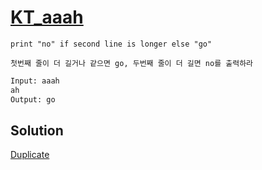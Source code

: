 # [KT_aaah](https://open.kattis.com/problems/aaah)

```en
print "no" if second line is longer else "go"
```

```kr
첫번째 줄이 더 길거나 같으면 go, 두번째 줄이 더 길면 no를 출력하라
```

```txt
Input: aaah
ah
Output: go
```

## Solution

[Duplicate](./BJ_4999.md)
